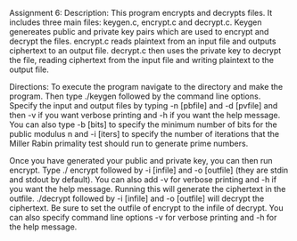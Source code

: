 Assignment 6:
Description:
This program encrypts and decrypts files. It includes three main files: keygen.c, encrypt.c and decrypt.c. Keygen genereates public and private key pairs which are used to encrypt and decrypt the files. encrypt.c reads plaintext from an input file and outputs ciphertext to an output file. decrypt.c then uses the private key to decrypt the file, reading ciphertext from the input file and writing plaintext to the output file.

Directions:
To execute the program navigate to the directory and make the program. Then type ./keygen followed by the command line options. Specify the input and output files by typing -n [pbfile] and -d [pvfile] and then -v if you want verbose printing and -h if you want the help message. You can also type -b [bits] to specify the minimum number of bits for the public modulus n and -i [iters] to specify the number of iterations that the Miller Rabin primality test should run to generate prime numbers.

Once you have generated your public and private key, you can then run encrypt. Type ./ encrypt followed by -i [infile] and -o [outfile] (they are stdin and stdout by default). You can also add -v for verbose printing and -h if you want the help message. Running this will generate the ciphertext in the outfile. ./decrypt followed by -i [infile] and -o [outfile] will decrypt the ciphertext. Be sure to set the outfile of encrypt to the infile of decrypt. You can also specify command line options -v for verbose printing and -h for the help message.
